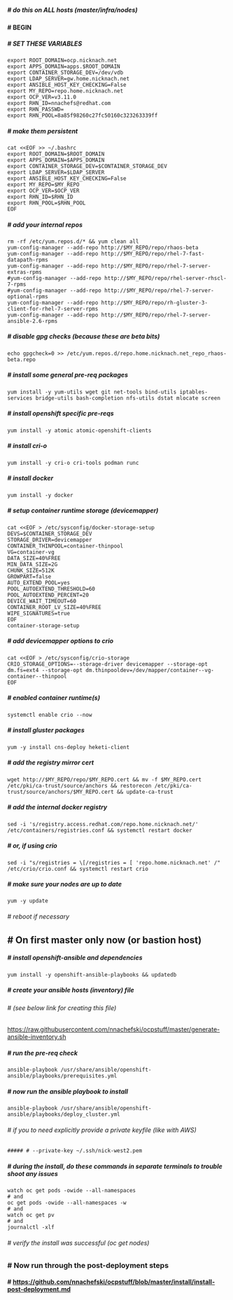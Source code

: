 ##### # do this on ALL hosts (master/infra/nodes)
#### # BEGIN
##### # SET THESE VARIABLES ###
```
export ROOT_DOMAIN=ocp.nicknach.net
export APPS_DOMAIN=apps.$ROOT_DOMAIN 
export CONTAINER_STORAGE_DEV=/dev/vdb
export LDAP_SERVER=gw.home.nicknach.net
export ANSIBLE_HOST_KEY_CHECKING=False
export MY_REPO=repo.home.nicknach.net
export OCP_VER=v3.11.0
export RHN_ID=nnachefs@redhat.com
export RHN_PASSWD=
export RHN_POOL=8a85f98260c27fc50160c323263339ff
```
##### # make them persistent 
```
cat <<EOF >> ~/.bashrc
export ROOT_DOMAIN=$ROOT_DOMAIN
export APPS_DOMAIN=$APPS_DOMAIN
export CONTAINER_STORAGE_DEV=$CONTAINER_STORAGE_DEV
export LDAP_SERVER=$LDAP_SERVER
export ANSIBLE_HOST_KEY_CHECKING=False
export MY_REPO=$MY_REPO
export OCP_VER=$OCP_VER
export RHN_ID=$RHN_ID
export RHN_POOL=$RHN_POOL
EOF
```
##### # add your internal repos
```
rm -rf /etc/yum.repos.d/* && yum clean all
yum-config-manager --add-repo http://$MY_REPO/repo/rhaos-beta
yum-config-manager --add-repo http://$MY_REPO/repo/rhel-7-fast-datapath-rpms
yum-config-manager --add-repo http://$MY_REPO/repo/rhel-7-server-extras-rpms
#yum-config-manager --add-repo http://$MY_REPO/repo/rhel-server-rhscl-7-rpms
#yum-config-manager --add-repo http://$MY_REPO/repo/rhel-7-server-optional-rpms 
yum-config-manager --add-repo http://$MY_REPO/repo/rh-gluster-3-client-for-rhel-7-server-rpms
yum-config-manager --add-repo http://$MY_REPO/repo/rhel-7-server-ansible-2.6-rpms
```
##### # disable gpg checks (because these are beta bits)
```
echo gpgcheck=0 >> /etc/yum.repos.d/repo.home.nicknach.net_repo_rhaos-beta.repo
```
##### # install some general pre-req packages
``` 
yum install -y yum-utils wget git net-tools bind-utils iptables-services bridge-utils bash-completion nfs-utils dstat mlocate screen
```
##### # install openshift specific pre-reqs
```
yum install -y atomic atomic-openshift-clients
```
##### # install cri-o
```
yum install -y cri-o cri-tools podman runc
```
##### # install docker
```
yum install -y docker
```
##### # setup container runtime storage (devicemapper)
```
cat <<EOF > /etc/sysconfig/docker-storage-setup
DEVS=$CONTAINER_STORAGE_DEV
STORAGE_DRIVER=devicemapper
CONTAINER_THINPOOL=container-thinpool
VG=container-vg
DATA_SIZE=40%FREE
MIN_DATA_SIZE=2G
CHUNK_SIZE=512K
GROWPART=false
AUTO_EXTEND_POOL=yes
POOL_AUTOEXTEND_THRESHOLD=60
POOL_AUTOEXTEND_PERCENT=20
DEVICE_WAIT_TIMEOUT=60
CONTAINER_ROOT_LV_SIZE=40%FREE
WIPE_SIGNATURES=true
EOF
container-storage-setup
```
##### # add devicemapper options to crio
```
cat <<EOF > /etc/sysconfig/crio-storage
CRIO_STORAGE_OPTIONS=--storage-driver devicemapper --storage-opt dm.fs=ext4 --storage-opt dm.thinpooldev=/dev/mapper/container--vg-container--thinpool
EOF
```
##### # enabled container runtime(s)
```
systemctl enable crio --now
```
##### # install gluster packages 
```
yum -y install cns-deploy heketi-client
```
##### # add the registry mirror cert
```
wget http://$MY_REPO/repo/$MY_REPO.cert && mv -f $MY_REPO.cert /etc/pki/ca-trust/source/anchors && restorecon /etc/pki/ca-trust/source/anchors/$MY_REPO.cert && update-ca-trust
```
##### # add the internal docker registry
```
sed -i 's/registry.access.redhat.com/repo.home.nicknach.net/' /etc/containers/registries.conf && systemctl restart docker
```
##### # or, if using crio
```
sed -i "s/registries = \[/registries = [ 'repo.home.nicknach.net' /" /etc/crio/crio.conf && systemctl restart crio
```
##### # make sure your nodes are up to date
```
yum -y update
```
###### # reboot if necessary 
## #  On first master only now (or bastion host)
##### # install openshift-ansible and dependencies 
```
yum install -y openshift-ansible-playbooks && updatedb
```
##### # create your ansible hosts (inventory) file 
###### # (see below link for creating this file)
https://raw.githubusercontent.com/nnachefski/ocpstuff/master/generate-ansible-inventory.sh
##### # run the pre-req check
```
ansible-playbook /usr/share/ansible/openshift-ansible/playbooks/prerequisites.yml
```
##### # now run the ansible playbook to install
```
ansible-playbook /usr/share/ansible/openshift-ansible/playbooks/deploy_cluster.yml
```
###### #  if you to need explicitly provide a private keyfile (like with AWS)
```
##### # --private-key ~/.ssh/nick-west2.pem
```
##### # during the install, do these commands in separate terminals to trouble shoot any issues
```
watch oc get pods -owide --all-namespaces
# and
oc get pods -owide --all-namespaces -w
# and
watch oc get pv
# and
journalctl -xlf
```
###### # verify the install was successful (oc get nodes)
### # Now run through the post-deployment steps
#### # https://github.com/nnachefski/ocpstuff/blob/master/install/install-post-deployment.md


